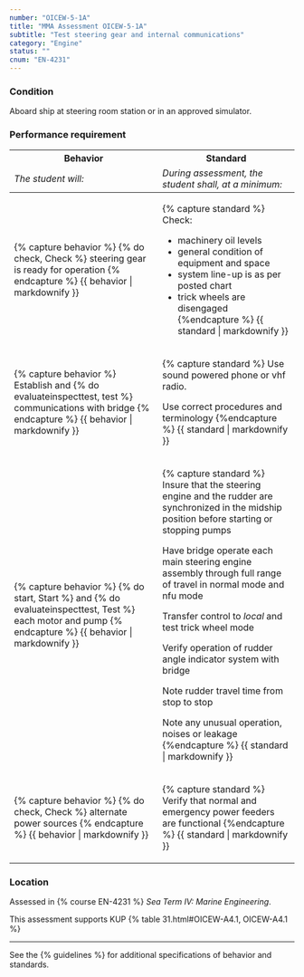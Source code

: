 ```yaml
---
number: "OICEW-5-1A"
title: "MMA Assessment OICEW-5-1A"
subtitle: "Test steering gear and internal communications"
category: "Engine"
status: ""
cnum: "EN-4231"
---
```

### Condition

Aboard ship at steering room station or in an approved simulator.

### Performance requirement 

<table width='100%' class='Guidelines'>
 <thead>
 <tr>
     <th class='thirty'>Behavior</th>
     <th class='seventy'>Standard</th>
 </tr>
 <tr>
     <td><em>The student will:</em></td>
     <td><em>During assessment, the student shall, at a minimum:</em></td>
 </tr>
 </thead>
 <tbody>
 

<tr><td>

{% capture behavior %}
{% do check, Check %} steering gear is ready for operation
{% endcapture %}
{{ behavior | markdownify }}

</td><td>

{% capture standard %}
Check:

  * machinery oil levels
  * general condition of equipment and space
  * system line-up is as per posted chart
  * trick wheels are disengaged
{%endcapture %}
{{ standard | markdownify }}

</td></tr>



<tr><td>

{% capture behavior %}
Establish and {% do evaluateinspecttest, test %} communications with bridge
{% endcapture %}
{{ behavior | markdownify }}

</td><td>

{% capture standard %}
Use sound powered phone or vhf radio.

Use correct procedures and terminology
{%endcapture %}
{{ standard | markdownify }}

</td></tr>



<tr><td>

{% capture behavior %}
{% do start, Start %} and {% do evaluateinspecttest, Test %} each motor and pump
{% endcapture %}
{{ behavior | markdownify }}

</td><td>

{% capture standard %}
Insure that the steering engine and the rudder are synchronized in the midship position before starting or stopping pumps

Have bridge operate each main steering engine assembly through full range of travel in normal mode and nfu mode

Transfer control to _local_ and test trick wheel mode

Verify operation of rudder angle indicator system with bridge

Note rudder travel time from stop to stop

Note any unusual operation, noises or leakage
{%endcapture %}
{{ standard | markdownify }}

</td></tr>



<tr><td>

{% capture behavior %}
{% do check, Check %} alternate power sources
{% endcapture %}
{{ behavior | markdownify }}

</td><td>

{% capture standard %}
Verify that normal and emergency power feeders are functional
{%endcapture %}
{{ standard | markdownify }}

</td></tr>



 </tbody>
 </table>

### Location

Assessed in  {% course  EN-4231 %}  *Sea Term IV: Marine Engineering*.

This assessment supports KUP {% table 31.html#OICEW-A4.1, OICEW-A4.1 %}

***



See the {% guidelines %} for additional specifications of behavior and standards.
